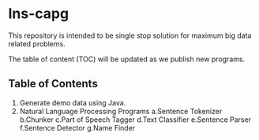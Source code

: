 # Ins-capg

This repository is intended to be single stop solution for maximum big data related problems.

The table of content (TOC) will be updated as we publish new programs. 

Table of Contents
--------------------------------
1. Generate demo data using Java.
2. Natural Language Processing Programs
  a.Sentence Tokenizer
  b.Chunker
  c.Part of Speech Tagger
  d.Text Classifier
  e.Sentence Parser
  f.Sentence Detector
  g.Name Finder



